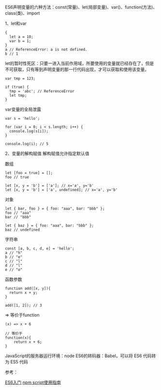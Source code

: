 ES6声明变量的六种方法：const(常量)、let(局部变量)、var()、function(方法)、class(类)、import

1、let和var

```
{
  let a = 10;
  var b = 1;
}
a // ReferenceError: a is not defined.
b // 1
```

let的暂时性死区：只要一进入当前作用域，所要使用的变量就已经存在了，但是不可获取，只有等到声明变量的那一行代码出现，才可以获取和使用该变量。
```
var tmp = 123;

if (true) {
  tmp = 'abc'; // ReferenceError
  let tmp;
}

```

var变量的全局泄露

```
var s = 'hello';

for (var i = 0; i < s.length; i++) {
  console.log(s[i]);
}

console.log(i); // 5
```

2、变量的解构赋值
解构赋值允许指定默认值

数组
```
let [foo = true] = [];
foo // true

let [x, y = 'b'] = ['a']; // x='a', y='b'
let [x, y = 'b'] = ['a', undefined]; // x='a', y='b'
```

对象

```
let { bar, foo } = { foo: "aaa", bar: "bbb" };
foo // "aaa"
bar // "bbb"

let { baz } = { foo: "aaa", bar: "bbb" };
baz // undefined
```

字符串
```
const [a, b, c, d, e] = 'hello';
a // "h"
b // "e"
c // "l"
d // "l"
e // "o"
```

函数参数
```
function add([x, y]){
  return x + y;
}

add([1, 2]); // 3
```

=> 等价于function
```
(x) => x + 6

// 等价于
function(x){
    return x + 6;
}
```


JavaScript的服务器运行环境：node
ES6的转码器：Babel，可以将 ES6 代码转为 ES5 代码

参考：

[ES6入门](http://es6.ruanyifeng.com)
[npm script使用指南](http://www.ruanyifeng.com/blog/2016/10/npm_scripts.html)
